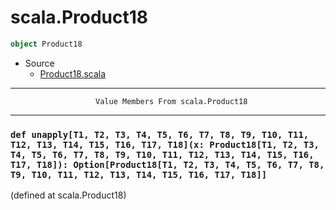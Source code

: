 
#                               scala.Product18                               #

```scala
object Product18
```

* Source
  * [Product18.scala](https://github.com/scala/scala/tree/6d09a1ba5f/src/library/scala/Product18.scala#L1)


--------------------------------------------------------------------------------
                       Value Members From scala.Product18
--------------------------------------------------------------------------------


### `def unapply[T1, T2, T3, T4, T5, T6, T7, T8, T9, T10, T11, T12, T13, T14, T15, T16, T17, T18](x: Product18[T1, T2, T3, T4, T5, T6, T7, T8, T9, T10, T11, T12, T13, T14, T15, T16, T17, T18]): Option[Product18[T1, T2, T3, T4, T5, T6, T7, T8, T9, T10, T11, T12, T13, T14, T15, T16, T17, T18]]` ###
(defined at scala.Product18)

